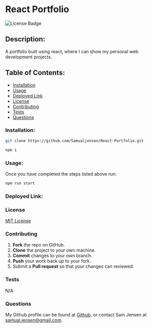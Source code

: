 # React Portfolio

![License Badge](https://shields.io/badge/license-MIT-green)
<!-- ![License Badge](https://img.shields.io/badge/-Express-000000?logo=express&style=flat&logoColor=white)
![License Badge](https://img.shields.io/badge/-Node.js-339933?logo=node.js&style=flat&logoColor=white)
![License Badge](https://img.shields.io/badge/-Webpack-8DD6F9?logo=Webpack&style=flat&logoColor=white) -->

## Description:
A portfolio built using react, where I can show my personal web development projects.

## Table of Contents:
* [Installation](#installation)
* [Usage](#usage)
* [Deployed Link](#deployedlink)
* [License](#license)
* [Contributing](#contributing)
* [Tests](#tests)
* [Questions](#questions)

### Installation:
```bash
git clone https://github.com/Samualjensen/React-Portfolio.git
```
```bash
npm i
 ```
### Usage:
Once you have completed the steps listed above run:
```bash
npm run start
```

### Deployed Link:


### License
[MIT License](https://opensource.org/licenses/MIT)
### Contributing
1. **Fork** the repo on GitHub.
2. **Clone** the project to your own machine.
3. **Commit** changes to your own branch.
4. **Push** your work back up to your fork.
5. Submit a **Pull request** so that your changes can reviewed.

### Tests
N/A

### Questions
My Github profile can be found at [Github](https://github.com/Samualjensen), or contact Sam Jensen at samual.jensen@gmail.com.